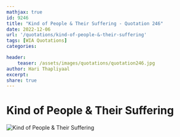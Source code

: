 ```yaml
---
mathjax: true
id: 9246
title: "Kind of People & Their Suffering - Quotation 246"
date: 2022-12-06
url: '/quotations/kind-of-people-&-their-suffering'
tags: [WIA Quotations] 
categories: 

header:
    teaser: /assets/images/quotations/quotation246.jpg
author: Hari Thapliyaal 
excerpt:
share: true 
---
```


# Kind of People & Their Suffering

![Kind of People & Their Suffering](/assets/images/quotations/quotation246.jpg)
